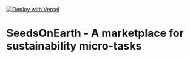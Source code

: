 [![Deploy with Vercel](https://vercel.com/button)](https://vercel.com/new/clone?repository-url=https%3A%2F%2Fgithub.com%2Ftomhirst%2Fsolidity-nextjs-starter)

# SeedsOnEarth - A marketplace for sustainability micro-tasks
